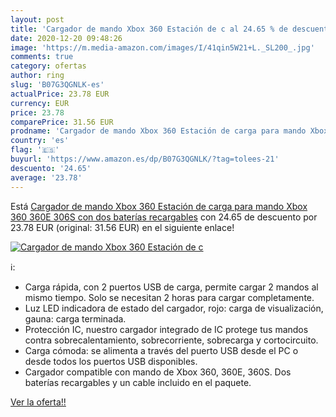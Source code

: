 ```yaml
---
layout: post
title: 'Cargador de mando Xbox 360 Estación de c al 24.65 % de descuento'
date: 2020-12-20 09:48:26
image: 'https://m.media-amazon.com/images/I/41qin5W21+L._SL200_.jpg'
comments: true
category: ofertas
author: ring
slug: 'B07G3QGNLK-es'
actualPrice: 23.78 EUR
currency: EUR
price: 23.78
comparePrice: 31.56 EUR
prodname: 'Cargador de mando Xbox 360 Estación de carga para mando Xbox 360 360E 306S con dos baterías recargables'
country: 'es'
flag: '🇪🇸'
buyurl: 'https://www.amazon.es/dp/B07G3QGNLK/?tag=tolees-21'
descuento: '24.65'
average: '23.78'
---
```


Está [Cargador de mando Xbox 360 Estación de carga para mando Xbox 360 360E 306S con dos baterías recargables](https://www.amazon.es/dp/B07G3QGNLK/?tag=tolees-21) con 24.65 de descuento por 23.78 EUR (original: 31.56 EUR) en el siguiente enlace!

[![Cargador de mando Xbox 360 Estación de c](https://m.media-amazon.com/images/I/41qin5W21+L._SL200_.jpg)](https://www.amazon.es/dp/B07G3QGNLK/?tag=tolees-21)

ℹ️:

- Carga rápida, con 2 puertos USB de carga, permite cargar 2 mandos al mismo tiempo. Solo se necesitan 2 horas para cargar completamente.
- Luz LED indicadora de estado del cargador, rojo: carga de visualización, gauna: carga terminada.
- Protección IC, nuestro cargador integrado de IC protege tus mandos contra sobrecalentamiento, sobrecorriente, sobrecarga y cortocircuito.
- Carga cómoda: se alimenta a través del puerto USB desde el PC o desde todos los puertos USB disponibles.
- Cargador compatible con mando de Xbox 360, 360E, 360S. Dos baterías recargables y un cable incluido en el paquete.

[Ver la oferta!!](https://www.amazon.es/dp/B07G3QGNLK/?tag=tolees-21)
